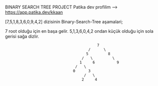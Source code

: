 BINARY SEARCH TREE PROJECT
Patika dev profilim --> https://app.patika.dev/kkaan


[7,5,1,8,3,6,0,9,4,2] dizisinin Binary-Search-Tree aşamalari;


7 root olduğu için en başa gelir. 5,1,3,6,0,4,2 ondan küçük olduğu için sola gerisi sağa dizlir.


                                              7
                                          /      \
                                         5         8
                                       /   \         \
                                      1     6          9
                                    /   \   
                                   0      3
                                        /   \ 
                                       2     4
